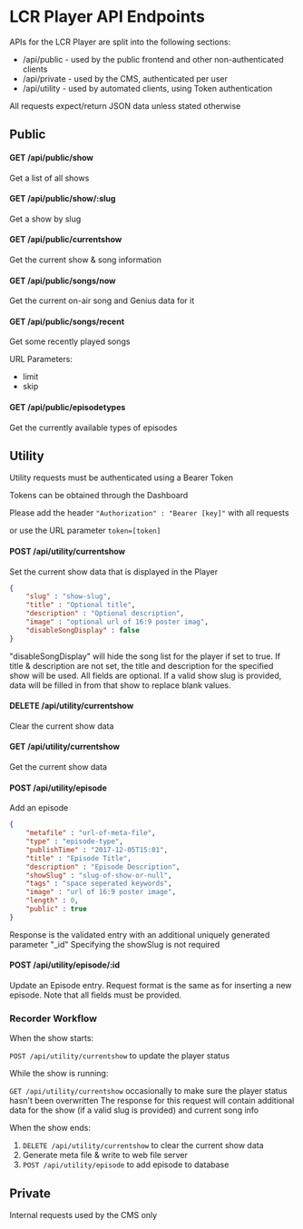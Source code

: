# LCR Player API Endpoints

APIs for the LCR Player are split into the following sections:

- /api/public - used by the public frontend and other non-authenticated clients
- /api/private - used by the CMS, authenticated per user
- /api/utility - used by automated clients, using Token authentication

All requests expect/return JSON data unless stated otherwise

## Public

#### GET /api/public/show

Get a list of all shows

#### GET /api/public/show/:slug

Get a show by slug

#### GET /api/public/currentshow

Get the current show & song information

#### GET /api/public/songs/now

Get the current on-air song and Genius data for it 

#### GET /api/public/songs/recent

Get some recently played songs

URL Parameters:

- limit 
- skip

#### GET /api/public/episodetypes

Get the currently available types of episodes

## Utility

Utility requests must be authenticated using a Bearer Token

Tokens can be obtained through the Dashboard

Please add the header `"Authorization" : "Bearer [key]"` with all requests

or use the URL parameter `token=[token]`

#### POST /api/utility/currentshow

Set the current show data that is displayed in the Player

```json
{
    "slug" : "show-slug",
    "title" : "Optional title",
    "description" : "Optional description",
    "image" : "optional url of 16:9 poster imag",
    "disableSongDisplay" : false
}
```

"disableSongDisplay" will hide the song list for the player if set to true.
If title & description are not set, the title and description for the specified show will be used.
All fields are optional. If a valid show slug is provided, data will be filled in from that show to replace blank values.

#### DELETE /api/utility/currentshow

Clear the current show data

#### GET /api/utility/currentshow

Get the current show data

#### POST /api/utility/episode

Add an episode

```json
{
    "metafile" : "url-of-meta-file",
    "type" : "episode-type",
    "publishTime" : "2017-12-05T15:01",
    "title" : "Episode Title",
    "description" : "Episode Description",
    "showSlug" : "slug-of-show-or-null",
    "tags" : "space seperated keywords",
    "image" : "url of 16:9 poster image",
    "length" : 0,
    "public" : true
}
```

Response is the validated entry with an additional uniquely generated parameter "_id"
Specifying the showSlug is not required

#### POST /api/utility/episode/:id

Update an Episode entry. Request format is the same as for inserting a new episode. Note that all fields must be provided.

### Recorder Workflow

When the show starts:

 `POST /api/utility/currentshow` to update the player status

While the show is running:

`GET /api/utility/currentshow` occasionally to make sure the player status hasn't been overwritten
The response for this request will contain additional data for the show (if a valid slug is provided) and current song info

When the show ends:

1. `DELETE /api/utility/currentshow` to clear the current show data
2. Generate meta file & write to web file server
3. `POST /api/utility/episode` to add episode to database


## Private

Internal requests used by the CMS only
